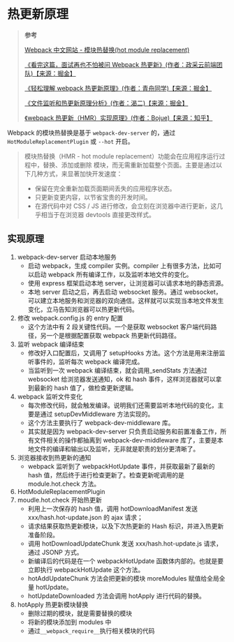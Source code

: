 # 热更新原理

> **参考**
>
> [Webpack 中文网站 - 模块热替换(hot module replacement)](https://www.webpackjs.com/concepts/hot-module-replacement/)
>
> [《看完这篇，面试再也不怕被问 Webpack 热更新》(作者：政采云前端团队)【来源：掘金】](https://juejin.cn/post/6844903953092591630)
>
> [《轻松理解 webpack 热更新原理》(作者：青舟同学)【来源：掘金】](https://juejin.cn/post/6844904008432222215)
>
> [《文件监听和热更新原理分析》(作者：渴二)【来源：掘金】](https://juejin.cn/post/6844904134697549832)
>
> [《webpack 热更新（HMR）实现原理》(作者：Bojue)【来源：知乎】](https://zhuanlan.zhihu.com/p/138446061)

Webpack 的模块热替换是基于 `webpack-dev-server` 的，通过 `HotModuleReplacementPlugin` 或 `--hot` 开启。

> 模块热替换（HMR - hot module replacement）功能会在应用程序运行过程中，替换、添加或删除 模块，而无需重新加载整个页面。主要是通过以下几种方式，来显著加快开发速度：
>
> - 保留在完全重新加载页面期间丢失的应用程序状态。
> - 只更新变更内容，以节省宝贵的开发时间。
> - 在源代码中对 CSS / JS 进行修改，会立刻在浏览器中进行更新，这几乎相当于在浏览器 devtools 直接更改样式。

## 实现原理

1. webpack-dev-server 启动本地服务
   - 启动 webpack，生成 compiler 实例。compiler 上有很多方法，比如可以启动 webpack 所有编译工作，以及监听本地文件的变化。
   - 使用 express 框架启动本地 server，让浏览器可以请求本地的静态资源。
   - 本地 server 启动之后，再去启动 websocket 服务。通过 websocket，可以建立本地服务和浏览器的双向通信。这样就可以实现当本地文件发生变化，立马告知浏览器可以热更新代码。
2. 修改 webpack.config.js 的 entry 配置
   - 这个方法中有 2 段关键性代码。一个是获取 websocket 客户端代码路径，另一个是根据配置获取 webpack 热更新代码路径。
3. 监听 webpack 编译结束
   - 修改好入口配置后，又调用了 setupHooks 方法。这个方法是用来注册监听事件的，监听每次 webpack 编译完成。
   - 当监听到一次 webpack 编译结束，就会调用\_sendStats 方法通过 websocket 给浏览器发送通知，ok 和 hash 事件，这样浏览器就可以拿到最新的 hash 值了，做检查更新逻辑。
4. webpack 监听文件变化
   - 每次修改代码，就会触发编译。说明我们还需要监听本地代码的变化，主要是通过 setupDevMiddleware 方法实现的。
   - 这个方法主要执行了 webpack-dev-middleware 库。
   - 其实就是因为 webpack-dev-server 只负责启动服务和前置准备工作，所有文件相关的操作都抽离到 webpack-dev-middleware 库了，主要是本地文件的编译和输出以及监听，无非就是职责的划分更清晰了。
5. 浏览器接收到热更新的通知
   - webpack 监听到了 webpackHotUpdate 事件，并获取最新了最新的 hash 值，然后终于进行检查更新了。检查更新呢调用的是 module.hot.check 方法。
6. HotModuleReplacementPlugin
7. moudle.hot.check 开始热更新
   - 利用上一次保存的 hash 值，调用 hotDownloadManifest 发送 xxx/hash.hot-update.json 的 ajax 请求；
   - 请求结果获取热更新模块，以及下次热更新的 Hash 标识，并进入热更新准备阶段。
   - 调用 hotDownloadUpdateChunk 发送 xxx/hash.hot-update.js 请求，通过 JSONP 方式。
   - 新编译后的代码是在一个 webpackHotUpdate 函数体内部的。也就是要立即执行 webpackHotUpdate 这个方法。
   - hotAddUpdateChunk 方法会把更新的模块 moreModules 赋值给全局全量 hotUpdate。
   - hotUpdateDownloaded 方法会调用 hotApply 进行代码的替换。
8. hotApply 热更新模块替换
   - 删除过期的模块，就是需要替换的模块
   - 将新的模块添加到 modules 中
   - 通过`__webpack_require__`执行相关模块的代码
